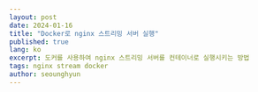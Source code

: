 ```yaml
---
layout: post
date: 2024-01-16
title: "Docker로 nginx 스트리밍 서버 실행"
published: true
lang: ko
excerpt: 도커를 사용하여 nginx 스트리밍 서버를 컨테이너로 실행시키는 방법
tags: nginx stream docker
author: seounghyun
---
```

